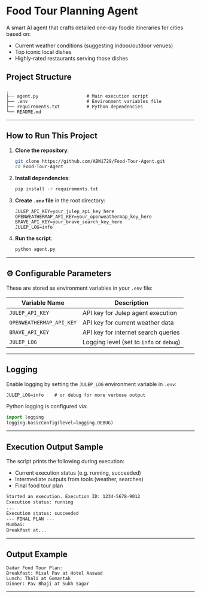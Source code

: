 
#  Food Tour Planning Agent

A smart AI agent that crafts detailed one-day foodie itineraries for cities based on:
- Current weather conditions (suggesting indoor/outdoor venues)
- Top iconic local dishes
- Highly-rated restaurants serving those dishes

##  Project Structure

```
.
├── agent.py                  # Main execution script
├── .env                      # Environment variables file
├── requirements.txt          # Python dependencies
└── README.md
```

---

##  How to Run This Project

1. **Clone the repository**:
   ```bash
   git clone https://github.com/ABW1729/Food-Tour-Agent.git
   cd Food-Tour-Agent
   ```

2. **Install dependencies**:
   ```bash
   pip install -r requirements.txt
   ```

3. **Create `.env` file** in the root directory:
   ```env
   JULEP_API_KEY=your_julep_api_key_here
   OPENWEATHERMAP_API_KEY=your_openweathermap_key_here
   BRAVE_API_KEY=your_brave_search_key_here
   JULEP_LOG=info
   ```

4. **Run the script**:
   ```bash
   python agent.py
   ```

---

## ⚙️ Configurable Parameters

These are stored as environment variables in your `.env` file:

| Variable Name           | Description                         |
|------------------------|-------------------------------------|
| `JULEP_API_KEY`        | API key for Julep agent execution    |
| `OPENWEATHERMAP_API_KEY` | API key for current weather data     |
| `BRAVE_API_KEY`        | API key for internet search queries  |
| `JULEP_LOG`            | Logging level (set to `info` or `debug`) |



---

##   Logging

Enable logging by setting the `JULEP_LOG` environment variable in `.env`:

```env
JULEP_LOG=info    # or debug for more verbose output
```

Python logging is configured via:

```python
import logging
logging.basicConfig(level=logging.DEBUG)
```

---

##  Execution Output Sample

The script prints the following during execution:
- Current execution status (e.g. running, succeeded)
- Intermediate outputs from tools (weather, searches)
- Final food tour plan

```bash
Started an execution. Execution ID: 1234-5678-9012
Execution status: running
...
Execution status: succeeded
--- FINAL PLAN ---
Mumbai:
Breakfast at...
```


---

##  Output Example

```
Dadar Food Tour Plan:
Breakfast: Misal Pav at Hotel Aaswad
Lunch: Thali at Gomantak
Dinner: Pav Bhaji at Sukh Sagar
```

---

